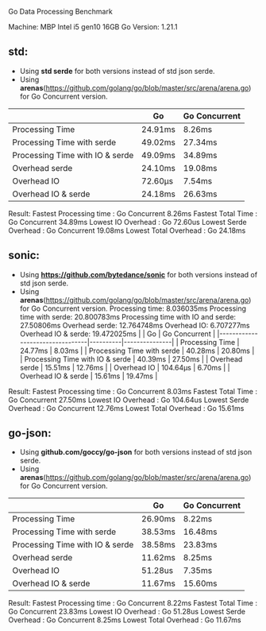 Go Data Processing Benchmark

Machine: MBP Intel i5 gen10 16GB
Go Version: 1.21.1

## std:
- Using **std serde** for both versions instead of std json serde.
- Using **arenas**(https://github.com/golang/go/blob/master/src/arena/arena.go) for Go Concurrent version.

|                                 | Go      | Go Concurrent |
|---------------------------------|---------|---------------|
| Processing Time                 | 24.91ms |  8.26ms       |
| Processing Time with serde      | 49.02ms | 27.34ms       |
| Processing Time with IO & serde | 49.09ms | 34.89ms       |
| Overhead serde                  | 24.10ms | 19.08ms       |
| Overhead IO                     | 72.60µs |  7.54ms       |
| Overhead IO & serde             | 24.18ms | 26.63ms       |

Result:
Fastest Processing time  : Go Concurrent     8.26ms
Fastest Total Time       : Go Concurrent    34.89ms
Lowest IO Overhead       : Go               72.60us
Lowest Serde Overhead    : Go Concurrent    19.08ms
Lowest Total Overhead    : Go               24.18ms

## sonic:
- Using **https://github.com/bytedance/sonic** for both versions instead of std json serde.
- Using **arenas**(https://github.com/golang/go/blob/master/src/arena/arena.go) for Go Concurrent version.
Processing time: 8.036035ms
Processing time with serde: 20.800783ms
Processing time with IO and serde: 27.50806ms
Overhead serde: 12.764748ms
Overhead IO: 6.707277ms
Overhead IO & serde: 19.472025ms
|                                 | Go       | Go Concurrent |
|---------------------------------|----------|---------------|
| Processing Time                 |  24.77ms |  8.03ms       |
| Processing Time with serde      |  40.28ms | 20.80ms       |
| Processing Time with IO & serde |  40.39ms | 27.50ms       |
| Overhead serde                  |  15.51ms | 12.76ms       |
| Overhead IO                     | 104.64µs |  6.70ms       |
| Overhead IO & serde             |  15.61ms | 19.47ms       |

Result:
Fastest Processing time  : Go Concurrent     8.03ms
Fastest Total Time       : Go Concurrent     27.50ms
Lowest IO Overhead       : Go               104.64us
Lowest Serde Overhead    : Go Concurrent     12.76ms
Lowest Total Overhead    : Go                15.61ms

## go-json:
- Using **github.com/goccy/go-json** for both versions instead of std json serde.
- Using **arenas**(https://github.com/golang/go/blob/master/src/arena/arena.go) for Go Concurrent version.

|                                 | Go      | Go Concurrent |
|---------------------------------|---------|---------------|
| Processing Time                 | 26.90ms | 8.22ms        |
| Processing Time with serde      | 38.53ms | 16.48ms       |
| Processing Time with IO & serde | 38.58ms | 23.83ms       |
| Overhead serde                  | 11.62ms | 8.25ms        |
| Overhead IO                     | 51.28us | 7.35ms        |
| Overhead IO & serde             | 11.67ms | 15.60ms       |

Result:
Fastest Processing time  : Go Concurrent     8.22ms
Fastest Total Time       : Go Concurrent    23.83ms
Lowest IO Overhead       : Go               51.28us
Lowest Serde Overhead    : Go Concurrent     8.25ms
Lowest Total Overhead    : Go               11.67ms
